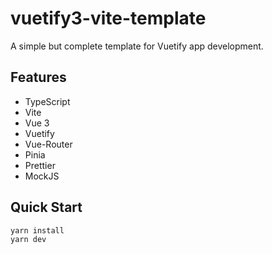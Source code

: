 # vuetify3-vite-template

A simple but complete template for Vuetify app development.

## Features

- TypeScript
- Vite
- Vue 3
- Vuetify
- Vue-Router
- Pinia
- Prettier
- MockJS

## Quick Start

```bash
yarn install
yarn dev
```
